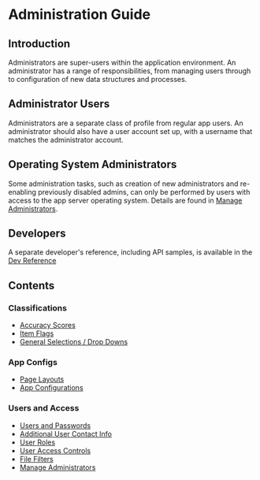 # Administration Guide

## Introduction

Administrators are super-users within the application environment. An administrator has a range of responsibilities, from managing users through to configuration of new data structures and processes.

## Administrator Users

Administrators are a separate class of profile from regular app users. An administrator should also have a user account set up, with a username that matches the administrator account.

## Operating System Administrators

Some administration tasks, such as creation of new administrators and re-enabling previously disabled admins, can only be performed by users with access to the app server operating system. Details are found in [Manage Administrators](/help/admin_reference/admins/0_introduction.md).

## Developers

A separate developer's reference, including API samples, is available in the [Dev Reference](/help/dev_reference/main/README)

## Contents

### Classifications

- [Accuracy Scores](/help/admin_reference/accuracy_scores/0_introduction)
- [Item Flags](/help/admin_reference/item_flag_names/0_introduction)
- [General Selections / Drop Downs](/help/admin_reference/general_selections/0_introduction)

### App Configs

- [Page Layouts](/help/admin_reference/page_layouts/0_introduction)
- [App Configurations](/help/admin_reference/app_configurations/0_introduction)

### Users and Access

- [Users and Passwords](/help/admin_reference/users/0_introduction)
- [Additional User Contact Info](/help/admin_reference/contact_infos/0_introduction)
- [User Roles](/help/admin_reference/user_roles/0_introduction)
- [User Access Controls](/help/admin_reference/user_access_controls/0_introduction)
- [File Filters](/help/admin_reference/filters/0_introduction)
- [Manage Administrators](/help/admin_reference/admins/0_introduction)
